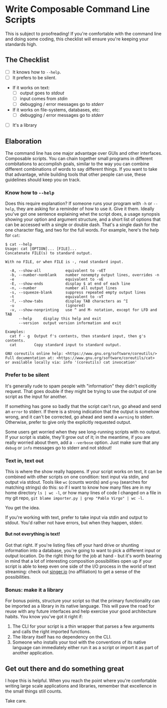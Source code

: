 # Write Composable Command Line Scripts

This is subject to proofreading! If you're comfortable with the command line
and doing some coding, this checklist will ensure you're keeping your standards
high.

## The Checklist

- [ ] It knows how to `--help`.
- [ ] It prefers to be silent.
- If it works on text:
    - [ ] output goes to *stdout*
    - [ ] input comes from *stdin*
    - [ ] debugging / error messages go to *stderr*
- If it works on file-systems, databases, etc: 
    - [ ] debugging / error messages go to *stderr*
- [ ] It's a library


## Elaboration

The command line has one major advantage over GUIs and other interfaces.
Composable scripts.  You can chain together small programs in different
combitations to accomplish goals, similar to the way you can combine different
combinations of words to say different things. If you want to take that
advantage, while building tools that other people can use, these guidelines
should keep you on track.

### Know how to `--help`

Does this require explanation?  If someone runs your program with `-h` or
`--help`, they are asking for a reminder of how to use it.  Give it them.
Ideally you've got one sentence explaining whet the script does, a usage
synopsis showing your option and argument structure, and a short list of
options that can be accessed with a single or double dash.  That's a single
dash for the one character flag, and two for the full words.  For example,
here's the help for `cat`:

    $ cat --help
    Usage: cat [OPTION]... [FILE]...
    Concatenate FILE(s) to standard output.
    
    With no FILE, or when FILE is -, read standard input.
    
      -A, --show-all           equivalent to -vET
      -b, --number-nonblank    number nonempty output lines, overrides -n
      -e                       equivalent to -vE
      -E, --show-ends          display $ at end of each line
      -n, --number             number all output lines
      -s, --squeeze-blank      suppress repeated empty output lines
      -t                       equivalent to -vT
      -T, --show-tabs          display TAB characters as ^I
      -u                       (ignored)
      -v, --show-nonprinting   use ^ and M- notation, except for LFD and TAB
          --help     display this help and exit
          --version  output version information and exit
    
    Examples:
      cat f - g  Output f's contents, then standard input, then g's contents.
      cat        Copy standard input to standard output.
    
    GNU coreutils online help: <https://www.gnu.org/software/coreutils/>
    Full documentation at: <https://www.gnu.org/software/coreutils/cat>
    or available locally via: info '(coreutils) cat invocation'

### Prefer to be silent

It's generally rude to spam people with "information" they didn't explicitly
request.  That goes double if they might be trying to use the output of one
script as the input for another.

If something has gone so badly that the script can't run, go ahead and send an
`error` to stderr.  If there is a strong indication that the output is somehow
wrong, and it can't be corrected, go ahead and send a `warning` to stderr.
Otherwise, prefer to give only the explicitly requested output.

Some users get worried when they see long-running scripts with no output.  If
your script is stable, they'll grow out of it; in the meantime, if you are
really worried about them, add a `--verbose` option.  Just make sure that any
`debug` or `info` messages go to stderr and not stdout!

### Text in, text out

This is where the show really happens.  If your script works on text, it can be
combined with other scripts on one condition:  text input via stdin, and output
via stdout. Tools like `wc` (counts words) and `grep` (searches for matching
strings) do this: so if I want to know how many files are in my home directory
`ls | wc -l`, or how many lines of code I changed on a file in my git repo,
`git blame importer.py | grep "Pablo Virgo" | wc -l`.

You get the idea.

If you're working with text, prefer to take input via stdin and output to
stdout.  You'd rather not have errors, but when they happen, stderr.

#### But not everything is text!

Got that right.  If you're listing files off your hard drive or shunting
information into a database, you're going to want to pick a different
input or output location.  Do the right thing for the job at hand - but it's
worth bearing in mind that a lot of interesting composition possibilities open
up if your script is able to keep even one side of the I/O process in the world
of text streaming: check out [singer.io](https://singer.io) (no affiliation) to
get a sense of the possibilities.


### Bonus: make it a library

For bonus points, structure your script so that the primary functionality can
be imported as a library in its native language.  This will pave the road for
reuse with any future interfaces and help exercise your good architecture
habits.  You know you've got it right if:

1. The CLI for your script is a thin wrapper that parses a few arguments and
calls the right imported functions.
2. The library itself has no dependency on the CLI.
3. Someone who installs your tool with the conventions of its native language
can immediately either run it as a script or import it as part of another
application.


## Get out there and do something great

I hope this is helpful.  When you reach the point where you're comfortable
writing large scale applications and libraries, remember that excellence in the
small things still counts.


Take care.
